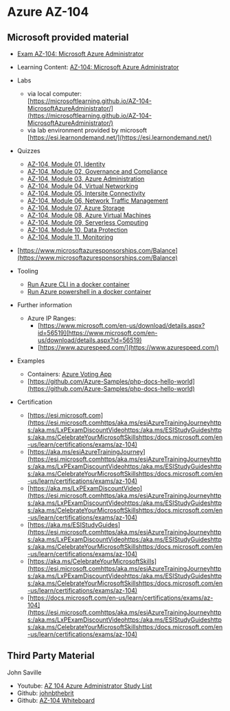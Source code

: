 # Azure AZ-104

## Microsoft provided material

* [Exam AZ-104: Microsoft Azure Administrator ](https://docs.microsoft.com/en-us/learn/certifications/exams/az-104)
* Learning Content: [AZ-104: Microsoft Azure Administrator ](https://aka.ms/MOC\_AZ-104T00?wt.mc\_id=esi\_m2l\_content\_wwl)
* Labs
  * via local computer:\
    [https://microsoftlearning.github.io/AZ-104-MicrosoftAzureAdministrator/](https://microsoftlearning.github.io/AZ-104-MicrosoftAzureAdministrator/)
  * via lab environment provided by microsoft\
    [https://esi.learnondemand.net/](https://esi.learnondemand.net/)
* Quizzes
  * [AZ-104, Module 01, Identity](https://forms.office.com/r/8kQHTD0y16)
  * [AZ-104, Module 02, Governance and Compliance](https://forms.office.com/pages/responsepage.aspx?id=CBY2UCOqTUmiMy\_RTWoD9GxBUjOL5r9GkBfxtOnniKFUN1RNNlVMM0lIN1hXU1U2QjBKMklTRUdZNi4u)
  * [AZ-104, Module 03, Azure Administration](https://forms.office.com/r/x3ZWEECfyB)
  * [AZ-104, Module 04, Virtual Networking](https://forms.office.com/r/Q5NUiXwwYR)
  * [AZ-104, Module 05, Intersite Connectivity](https://forms.office.com/r/f7xi4YnUL6)
  * [AZ-104, Module 06, Network Traffic Management](https://forms.office.com/r/w4uww6SuAQ)
  * [AZ-104, Module 07, Azure Storage ](https://forms.office.com/r/QewTKi9Af7)
  * [AZ-104, Module 08, Azure Virtual Machines](https://forms.office.com/r/kLEYYHqTsy)
  * [AZ-104, Module 09, Serverless Computing](https://forms.office.com/r/eTrRERgCUh)
  * [AZ-104, Module 10, Data Protection](https://forms.office.com/r/gBEwE27b6E)
  *   [AZ-104, Module 11, Monitoring](https://forms.office.com/r/JHgdCiw11U)


* [https://www.microsoftazuresponsorships.com/Balance](https://www.microsoftazuresponsorships.com/Balance)
* Tooling
  * [Run Azure CLI in a docker container](https://docs.microsoft.com/en-us/cli/azure/run-azure-cli-docker)
  * [Run Azure powershell in a docker container](https://docs.microsoft.com/de-de/powershell/azure/azureps-in-docker)
* Further information
  * Azure IP Ranges:&#x20;
    * [https://www.microsoft.com/en-us/download/details.aspx?id=56519](https://www.microsoft.com/en-us/download/details.aspx?id=56519)
    * [https://www.azurespeed.com/](https://www.azurespeed.com/)
* Examples
  * Containers: [Azure Voting App](http://20.123.231.233/)
  * [https://github.com/Azure-Samples/php-docs-hello-world](https://github.com/Azure-Samples/php-docs-hello-world)
* Certification
  * [https://esi.microsoft.com](https://esi.microsoft.comhttps/aka.ms/esiAzureTrainingJourneyhttps:/aka.ms/LxPExamDiscountVideohttps:/aka.ms/ESIStudyGuideshttps:/aka.ms/CelebrateYourMicrosoftSkillshttps:/docs.microsoft.com/en-us/learn/certifications/exams/az-104)
  * [https://aka.ms/esiAzureTrainingJourney](https://esi.microsoft.comhttps/aka.ms/esiAzureTrainingJourneyhttps:/aka.ms/LxPExamDiscountVideohttps:/aka.ms/ESIStudyGuideshttps:/aka.ms/CelebrateYourMicrosoftSkillshttps:/docs.microsoft.com/en-us/learn/certifications/exams/az-104)
  * [https://aka.ms/LxPExamDiscountVideo](https://esi.microsoft.comhttps/aka.ms/esiAzureTrainingJourneyhttps:/aka.ms/LxPExamDiscountVideohttps:/aka.ms/ESIStudyGuideshttps:/aka.ms/CelebrateYourMicrosoftSkillshttps:/docs.microsoft.com/en-us/learn/certifications/exams/az-104)
  * [https://aka.ms/ESIStudyGuides](https://esi.microsoft.comhttps/aka.ms/esiAzureTrainingJourneyhttps:/aka.ms/LxPExamDiscountVideohttps:/aka.ms/ESIStudyGuideshttps:/aka.ms/CelebrateYourMicrosoftSkillshttps:/docs.microsoft.com/en-us/learn/certifications/exams/az-104)
  * [https://aka.ms/CelebrateYourMicrosoftSkills](https://esi.microsoft.comhttps/aka.ms/esiAzureTrainingJourneyhttps:/aka.ms/LxPExamDiscountVideohttps:/aka.ms/ESIStudyGuideshttps:/aka.ms/CelebrateYourMicrosoftSkillshttps:/docs.microsoft.com/en-us/learn/certifications/exams/az-104)
  * [https://docs.microsoft.com/en-us/learn/certifications/exams/az-104](https://esi.microsoft.comhttps/aka.ms/esiAzureTrainingJourneyhttps:/aka.ms/LxPExamDiscountVideohttps:/aka.ms/ESIStudyGuideshttps:/aka.ms/CelebrateYourMicrosoftSkillshttps:/docs.microsoft.com/en-us/learn/certifications/exams/az-104)

## Third Party Material

John Saville

* Youtube: [AZ 104 Azure Administrator Study List](https://www.youtube.com/playlist?list=PLlVtbbG169nGlGPWs9xaLKT1KfwqREHbs)
* Github: [johnbthebrit](https://github.com/johnthebrit/)
* Github: [AZ-104 Whiteboard](https://github.com/johnthebrit/CertificationMaterials/blob/main/whiteboards/AZ-305-Whiteboard.png)



